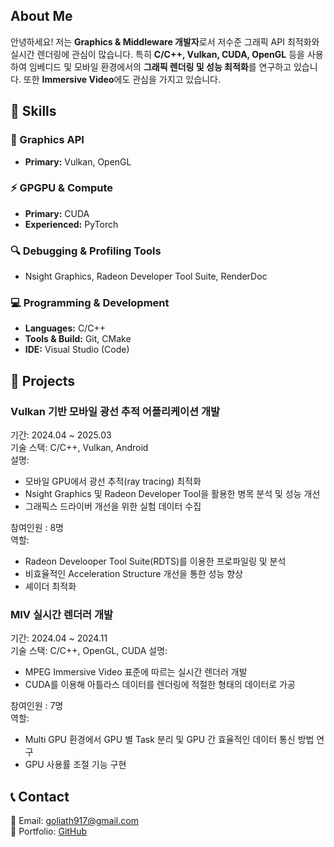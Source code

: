 ## About Me  
안녕하세요! 저는 **Graphics & Middleware 개발자**로서 저수준 그래픽 API 최적화와 실시간 렌더링에 관심이 많습니다.
특히 **C/C++, Vulkan, CUDA, OpenGL** 등을 사용하여 임베디드 및 모바일 환경에서의 **그래픽 렌더링 및 성능 최적화**를 연구하고 있습니다. 또한 **Immersive Video**에도 관심을 가지고 있습니다.


## 🔧 Skills

### 🎨 Graphics API
- **Primary:** Vulkan, OpenGL

### ⚡ GPGPU & Compute
- **Primary:** CUDA
- **Experienced:** PyTorch

### 🔍 Debugging & Profiling Tools  
- Nsight Graphics, Radeon Developer Tool Suite, RenderDoc

### 💻 Programming & Development  
- **Languages:** C/C++
- **Tools & Build:** Git, CMake
- **IDE:** Visual Studio (Code)


## 📌 Projects  

### **Vulkan 기반 모바일 광선 추적 어플리케이션 개발**  
기간: 2024.04 ~ 2025.03  
기술 스택: C/C++, Vulkan, Android  
설명:
- 모바일 GPU에서 광선 추적(ray tracing) 최적화
- Nsight Graphics 및 Radeon Developer Tool을 활용한 병목 분석 및 성능 개선
- 그래픽스 드라이버 개선을 위한 실험 데이터 수집

참여인원 : 8명  
역할: 
- Radeon Develooper Tool Suite(RDTS)를 이용한 프로파일링 및 분석
- 비효율적인 Acceleration Structure 개선을 통한 성능 향상
- 셰이더 최적화

### **MIV 실시간 렌더러 개발**  
기간: 2024.04 ~ 2024.11  
기술 스택: C/C++, OpenGL, CUDA
설명:
- MPEG Immersive Video 표준에 따르는 실시간 렌더러 개발
- CUDA를 이용해 아틀라스 데이터를 렌더링에 적절한 형태의 데이터로 가공

참여인원 : 7명  
역할: 
- Multi GPU 환경에서 GPU 별 Task 분리 및 GPU 간 효율적인 데이터 통신 방법 연구
- GPU 사용률 조절 기능 구현

## 📞 Contact  
📧 Email: goliath917@gmail.com  
📂 Portfolio: [GitHub](https://github.com/junsoo-kim)
